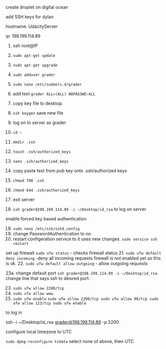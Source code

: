 create droplet on digital ocean

add SSH keys for dylan

hostname: UdacityServer

ip: 198.199.114.89

1. ssh root@IP

2. `sudo apt-get update`
3. `sudo apt-get upgrade`
4. `sudo adduser grader`
5. `sudo nano /etc/sudoers.d/grader`
6. add text `grader ALL=(ALL) NOPASSWD:ALL`
7. copy key file to desktop.
8. `ssh keygen`  save new file


9. log on to server as grader  
10. `cd ~`
11. `mkdir .ssh`
12. `touch .ssh/authorized_keys`
14. `nano .ssh/authorized_keys`
13. copy paste text from pub key onto .ssh/authorized keys
14. `chmod 700 .ssh`
15. `chmod 644 .ssh/authorized_keys`

16. exit server

17. `ssh grader@198.199.114.89 -i ~/Desktop/id_rsa` to log on server

enable  forced key based authentication

18. `sudo nano /etc/ssh/sshd_config`
19. change PasswordAuthentication to no
20. restart configeration service to it uses new changes. `sudo service ssh restart`


set up firewall
`sudo ufw status` - checks firewall status
21. `sudo ufw default deny incoming` -deny all incoming requests
 firewall is not enabled yet so this is ok.
22. `sudo ufw default allow outgoing` - allow outgoing requests

23a. change default port
`ssh grader@198.199.114.89 -i ~/Desktop/id_rsa`
change line that says ssh to desired port.



23. `sudo ufw allow 2200/tcp`
24. `sudo ufw allow www`
25. `sudo ufw enable`
`sudo ufw allow 2200/tcp
 sudo ufw allow 80/tcp
 sudo ufw allow 123/tcp
 sudo ufw enable`


 to log in

 ssh -i ~/Desktop/id_rsa grader@198.199.114.89 -p 2200



 configure local timezone to UTC

 `sudo dpkg-reconfigure tzdata`
 select none of above, then UTC
